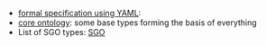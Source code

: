 
* [formal specification using YAML](YAML_Format.md):
* [core ontology](core.yaml): some base types forming the basis of everything
* List of SGO types: [SGO](sgo.yaml)

